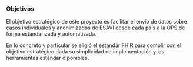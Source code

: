 ### Objetivos
El objetivo estratégico de este proyecto es facilitar el envío de datos sobre casos individuales y anonimizados de ESAVI desde cada país a la OPS de forma estandarizada y automatizada.

En lo concreto y particular se eligió el estandar FHIR para complir con el objetivo estratégico dada su simplicidad de implementación y las herramientas estándar diponibles.